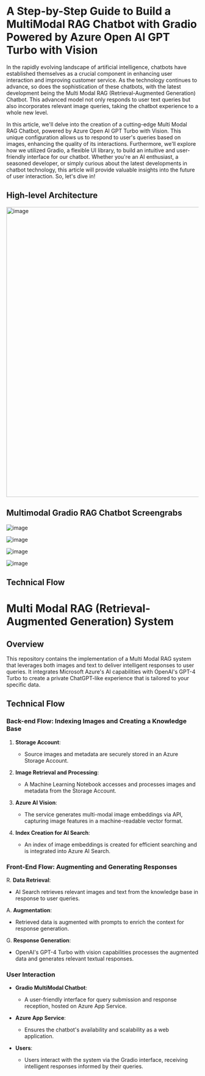 # A Step-by-Step Guide to Build a MultiModal RAG Chatbot with Gradio Powered by Azure Open AI GPT Turbo with Vision #

In the rapidly evolving landscape of artificial intelligence, chatbots have established themselves as a crucial component in enhancing user interaction and improving customer service. As the technology continues to advance, so does the sophistication of these chatbots, with the latest development being the Multi Modal RAG (Retrieval-Augmented Generation) Chatbot. This advanced model not only responds to user text queries but also incorporates relevant image queries, taking the chatbot experience to a whole new level.

In this article, we'll delve into the creation of a cutting-edge Multi Modal RAG Chatbot, powered by Azure Open AI GPT Turbo with Vision. This unique configuration allows us to respond to user's queries based on images, enhancing the quality of its interactions. Furthermore, we'll explore how we utilized Gradio, a flexible UI library, to build an intuitive and user-friendly interface for our chatbot. Whether you're an AI enthusiast, a seasoned developer, or simply curious about the latest developments in chatbot technology, this article will provide valuable insights into the future of user interaction. So, let's dive in!

## High-level Architecture

<img width="760" alt="image" src="https://github.com/mahes-a/2023/assets/120069348/6e2b3f43-f37f-41c9-b402-ef8d54081338">

## Multimodal Gradio RAG Chatbot Screengrabs

![image](https://github.com/mahes-a/2023/assets/120069348/6069c447-4aa1-495a-8ba1-e9496cbe6894)

![image](https://github.com/mahes-a/2023/assets/120069348/f9f8fbf9-0d41-47a2-9ceb-90c6ac54efdd)

![image](https://github.com/mahes-a/2023/assets/120069348/d8dd9227-4e08-408a-a6f7-6d1b8de29874)

![image](https://github.com/mahes-a/2023/assets/120069348/2baeb5e1-55dc-4bcd-b5e9-6cfe506e491d)





## Technical Flow

# Multi Modal RAG (Retrieval-Augmented Generation) System  
  
## Overview  
This repository contains the implementation of a Multi Modal RAG system that leverages both images and text to deliver intelligent responses to user queries. It integrates Microsoft Azure's AI capabilities with OpenAI's GPT-4 Turbo to create a private ChatGPT-like experience that is tailored to your specific data.  
  
## Technical Flow  
  
### Back-end Flow: Indexing Images and Creating a Knowledge Base  
  
1. **Storage Account**:  
   - Source images and metadata are securely stored in an Azure Storage Account.  
  
2. **Image Retrieval and Processing**:  
   - A Machine Learning Notebook accesses and processes images and metadata from the Storage Account.  
  
3. **Azure AI Vision**:  
   - The service generates multi-modal image embeddings via API, capturing image features in a machine-readable vector format.  
  
4. **Index Creation for AI Search**:  
   - An index of image embeddings is created for efficient searching and is integrated into Azure AI Search.  
  
### Front-End Flow: Augmenting and Generating Responses  
  
R. **Data Retrieval**:  
   - AI Search retrieves relevant images and text from the knowledge base in response to user queries.  
  
A. **Augmentation**:  
   - Retrieved data is augmented with prompts to enrich the context for response generation.  
  
G. **Response Generation**:  
   - OpenAI's GPT-4 Turbo with vision capabilities processes the augmented data and generates relevant textual responses.  
  
### User Interaction  
  
- **Gradio MultiModal Chatbot**:  
   - A user-friendly interface for query submission and response reception, hosted on Azure App Service.  
  
- **Azure App Service**:  
   - Ensures the chatbot's availability and scalability as a web application.  
  
- **Users**:  
  - Users interact with the system via the Gradio interface, receiving intelligent responses informed by their queries. 

